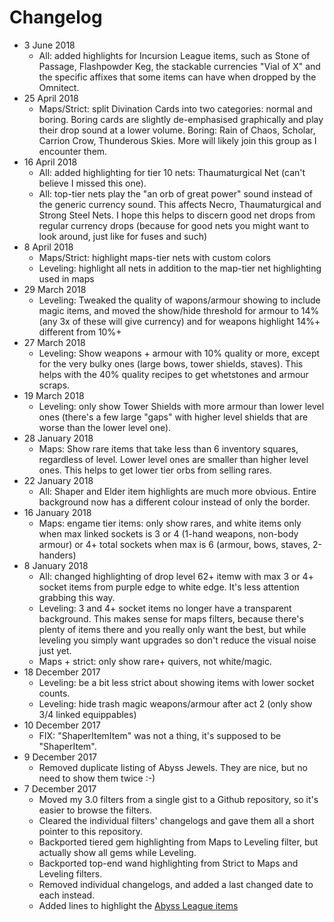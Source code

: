 # Changelog

* 3 June 2018
  * All: added highlights for Incursion League items, such as Stone of Passage, Flashpowder Keg, the stackable currencies "Vial of X" and the specific affixes that some items can have when dropped by the Omnitect.
* 25 April 2018
  * Maps/Strict: split Divination Cards into two categories: normal and boring. Boring cards are slightly de-emphasised graphically and play their drop sound at a lower volume. Boring: Rain of Chaos, Scholar, Carrion Crow, Thunderous Skies. More will likely join this group as I encounter them.
* 16 April 2018
  * All: added highlighting for tier 10 nets: Thaumaturgical Net (can't believe I missed this one).
  * All: top-tier nets play the "an orb of great power" sound instead of the generic currency sound. This affects Necro, Thaumaturgical and Strong Steel Nets. I hope this helps to discern good net drops from regular currency drops (because for good nets you might want to look around, just like for fuses and such)
* 8 April 2018
  * Maps/Strict: highlight maps-tier nets with custom colors
  * Leveling: highlight all nets in addition to the map-tier net highlighting used in maps
* 29 March 2018
  * Leveling: Tweaked the quality of wapons/armour showing to include magic items, and moved the show/hide threshold for armour to 14% (any 3x of these will give currency) and for weapons highlight 14%+ different from 10%+
* 27 March 2018
  * Leveling: Show weapons + armour with 10% quality or more, except for the very bulky ones (large bows, tower shields, staves). This helps with the 40% quality recipes to get whetstones and armour scraps.
* 19 March 2018
  * Leveling: only show Tower Shields with more armour than lower level ones (there's a few large "gaps" with higher level shields that are worse than the lower level one).
* 28 January 2018
  * Maps: Show rare items that take less than 6 inventory squares, regardless of level. Lower level ones are smaller than higher level ones. This helps to get lower tier orbs from selling rares.
* 22 January 2018
  * All: Shaper and Elder item highlights are much more obvious. Entire background now has a different colour instead of only the border.
* 16 January 2018
  * Maps: engame tier items: only show rares, and white items only when max linked sockets is 3 or 4 (1-hand weapons, non-body armour) or 4+ total sockets when max is 6 (armour, bows, staves, 2-handers)
* 8 January 2018
  * All: changed highlighting of drop level 62+ itemw with max 3 or 4+ socket items from purple edge to white edge. It's less attention grabbing this way.
  * Leveling: 3 and 4+ socket items no longer have a transparent background. This makes sense for maps filters, because there's plenty of items there and you really only want the best, but while leveling you simply want upgrades so don't reduce the visual noise just yet.
  * Maps + strict: only show rare+ quivers, not white/magic.
* 18 December 2017
  * Leveling: be a bit less strict about showing items with lower socket counts.
  * Leveling: hide trash magic weapons/armour after act 2 (only show 3/4 linked equippables)
* 10 December 2017
  * FIX: "ShaperItemItem" was not a thing, it's supposed to be "ShaperItem".
* 9 December 2017
  * Removed duplicate listing of Abyss Jewels. They are nice, but no need to show them twice :-)
* 7 December 2017
  * Moved my 3.0 filters from a single gist to a Github repository, so it's easier to browse the filters.
  * Cleared the individual filters' changelogs and gave them all a short pointer to this repository.
  * Backported tiered gem highlighting from Maps to Leveling filter, but actually show all gems while Leveling.
  * Backported top-end wand highlighting from Strict to Maps and Leveling filters.
  * Removed individual changelogs, and added a last changed date to each instead.
  * Added lines to highlight the [Abyss League items](https://www.pathofexile.com/forum/view-thread/2036673)
